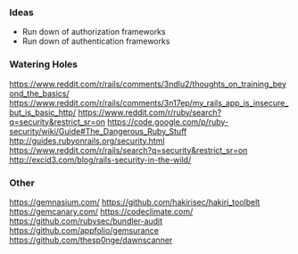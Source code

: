 
### Ideas
* Run down of authorization frameworks
* Run down of authentication frameworks

### Watering Holes
https://www.reddit.com/r/rails/comments/3ndlu2/thoughts_on_training_beyond_the_basics/
https://www.reddit.com/r/rails/comments/3n17ep/my_rails_app_is_insecure_but_is_basic_http/
https://www.reddit.com/r/ruby/search?q=security&restrict_sr=on
https://code.google.com/p/ruby-security/wiki/Guide#The_Dangerous_Ruby_Stuff
http://guides.rubyonrails.org/security.html
https://www.reddit.com/r/rails/search?q=security&restrict_sr=on
http://excid3.com/blog/rails-security-in-the-wild/

### Other
https://gemnasium.com/
https://github.com/hakirisec/hakiri_toolbelt
https://gemcanary.com/
https://codeclimate.com/
https://github.com/rubysec/bundler-audit
https://github.com/appfolio/gemsurance
https://github.com/thesp0nge/dawnscanner
